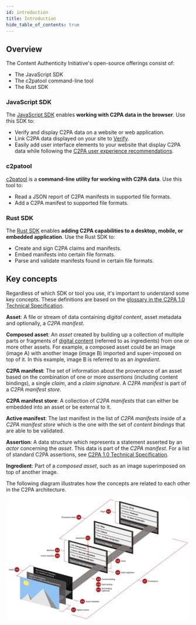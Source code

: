 ```yaml
---
id: introduction
title: Introduction
hide_table_of_contents: true
---
```


## Overview

The Content Authenticity Initiative's open-source offerings consist of:

- The JavaScript SDK
- The c2patool command-line tool
- The Rust SDK

### JavaScript SDK

The [JavaScript SDK](js-sdk/getting-started/overview) enables **working with C2PA data in the browser**. Use this SDK to:

- Verify and display C2PA data on a website or web application.
- Link C2PA data displayed on your site to [Verify](https://verify.contentauthenticity.org/).
- Easily add user interface elements to your website that display C2PA data while following the [C2PA user experience recommendations](https://c2pa.org/specifications/specifications/1.0/ux/UX_Recommendations.html).

### c2patool

[c2patool](c2patool) is a **command-line utility for working with C2PA data**. Use this tool to:

- Read a JSON report of C2PA manifests in supported file formats.
- Add a C2PA manifest to supported file formats.

### Rust SDK

The [Rust SDK](rust-sdk) enables **adding C2PA capabilities to a desktop, mobile, or embedded application**. Use the Rust SDK to:

- Create and sign C2PA claims and manifests.
- Embed manifests into certain file formats.
- Parse and validate manifests found in certain file formats.

## Key concepts

Regardless of which SDK or tool you use, it's important to understand some key concepts. These definitions are based on the [glossary in the C2PA 1.0 Technical Specification](https://c2pa.org/specifications/specifications/1.0/specs/C2PA_Specification.html#_glossary).

**Asset**: A file or stream of data containing _digital content_, asset metadata and optionally, a _C2PA manifest_.

**Composed asset**: An _asset_ created by building up a collection of multiple parts or fragments of [digital content](https://c2pa.org/specifications/specifications/1.0/specs/C2PA_Specification.html#_digital_content) (referred to as ingredients) from one or more other assets. For example, a composed asset could be an image (image A) with another image (image B) imported and super-imposed on top of it. In this example, image B is referred to as an _ingredient_.

**C2PA manifest**: The set of information about the provenance of an asset based on the combination of one or more _assertions_ (including content bindings), a single _claim_, and a _claim signature_. A _C2PA manifest_ is part of a _C2PA manifest store_.

**C2PA manifest store**: A collection of _C2PA manifests_ that can either be embedded into an asset or be external to it.

**Active manifest**: The last manifest in the list of _C2PA manifests_ inside of a _C2PA manifest store_ which is the one with the set of _content bindings_ that are able to be validated.

**Assertion**: A data structure which represents a statement asserted by an _actor_ concerning the _asset_. This data is part of the _C2PA manifest_. For a list of standard C2PA assertions, see [C2PA 1.0 Technical Specification](https://c2pa.org/specifications/specifications/1.0/specs/C2PA_Specification.html#_c2pa_standard_assertions).

**Ingredient**: Part of a _composed asset_, such as an image superimposed on top of another image.

The following diagram illustrates how the concepts are related to each other in the C2PA architecture.

![C2PA architecture and concepts diagram](../static/img/c2pa_visualglossary.png)
